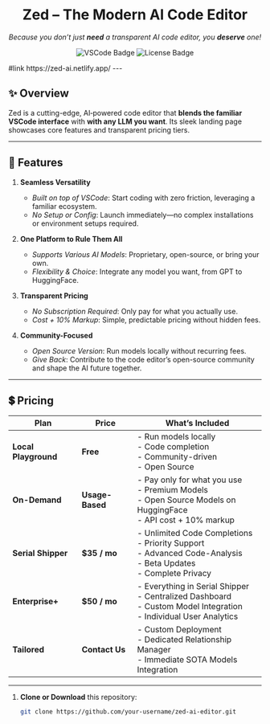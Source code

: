 <h1 align="center">Zed – The Modern AI Code Editor</h1>
<p align="center">
  <em>Because you don’t just <strong>need</strong> a transparent AI code editor, you <strong>deserve</strong> one!</em>
</p>

<p align="center">
  <img src="https://img.shields.io/badge/Built_on-VSCode-blueviolet?style=flat-square" alt="VSCode Badge"/>
  <img src="https://img.shields.io/badge/License-Ask%20Author-green?style=flat-square" alt="License Badge"/>
</p>
#link 
https://zed-ai.netlify.app/
---

## ✨ Overview
Zed is a cutting-edge, AI‑powered code editor that **blends the familiar VSCode interface** with **with any LLM you want**. Its sleek landing page showcases core features and transparent pricing tiers.

---

## 🚀 Features

1. **Seamless Versatility**  
   - *Built on top of VSCode*: Start coding with zero friction, leveraging a familiar ecosystem.  
   - *No Setup or Config*: Launch immediately—no complex installations or environment setups required.

2. **One Platform to Rule Them All**  
   - *Supports Various AI Models*: Proprietary, open-source, or bring your own.  
   - *Flexibility & Choice*: Integrate any model you want, from GPT to HuggingFace.

3. **Transparent Pricing**  
   - *No Subscription Required*: Only pay for what you actually use.  
   - *Cost + 10% Markup*: Simple, predictable pricing without hidden fees.

4. **Community-Focused**  
   - *Open Source Version*: Run models locally without recurring fees.  
   - *Give Back*: Contribute to the code editor’s open-source community and shape the AI future together.

---

## 💲 Pricing

| **Plan**              | **Price**           | **What’s Included**                                                                                          |
|-----------------------|---------------------|---------------------------------------------------------------------------------------------------------------|
| **Local Playground**  | **Free**           | - Run models locally<br/> - Code completion<br/> - Community-driven<br/> - Open Source                       |
| **On-Demand**         | **Usage-Based**    | - Pay only for what you use<br/> - Premium Models<br/> - Open Source Models on HuggingFace<br/> - API cost + 10% markup |
| **Serial Shipper**    | **$35 / mo**       | - Unlimited Code Completions<br/> - Priority Support<br/> - Advanced Code-Analysis<br/> - Beta Updates<br/> - Complete Privacy |
| **Enterprise+**       | **$50 / mo**       | - Everything in Serial Shipper<br/> - Centralized Dashboard<br/> - Custom Model Integration<br/> - Individual User Analytics |
| **Tailored**          | **Contact Us**      | - Custom Deployment<br/> - Dedicated Relationship Manager<br/> - Immediate SOTA Models Integration           |

---


1. **Clone or Download** this repository:
   ```bash
   git clone https://github.com/your-username/zed-ai-editor.git
